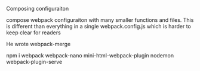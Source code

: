 Composing configuraiton

compose webpack configuraiton with many smaller functions and files. This is different than everything in a single webpack.config.js which is harder to keep clear for readers

He wrote webpack-merge

npm i webpack webpack-nano mini-html-webpack-plugin nodemon webpack-plugin-serve 


